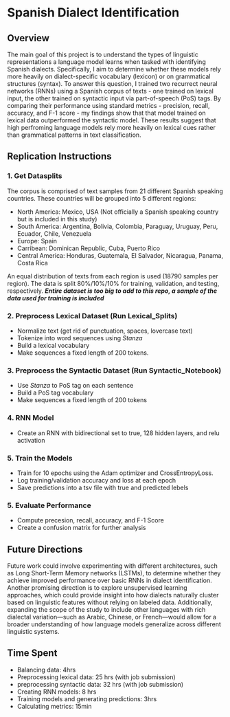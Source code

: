 # Spanish Dialect Identification

## Overview
The main goal of this project is to understand the types of linguistic representations a language model learns when tasked with identifying Spanish dialects. Specifically, I aim to determine whether these models rely more heavily on dialect-specific vocabulary (lexicon) or on grammatical structures (syntax). To answer this question, I trained two recurrect neural networks (RNNs) using a Spanish corpus of texts - one trained on lexical input, the other trained on syntactic input via part-of-speech (PoS) tags. By comparing their performance using standard metrics - precision, recall, accuracy, and F-1 score - my findings show that that model trained on lexical data outperformed the syntactic model. These results suggest that high perfroming language models rely more heavily on lexical cues rather than grammatical patterns in text classification. 

## Replication Instructions
### 1. Get Datasplits
The corpus is comprised of text samples from 21 different Spanish speaking countries. These countries will be grouped into 5 different regions:
- North America: Mexico, USA (Not officially a Spanish speaking country but is included in this study)
- South America: Argentina, Bolivia, Colombia, Paraguay, Uruguay, Peru, Ecuador, Chile, Venezuela
- Europe: Spain
- Carribean: Dominican Republic, Cuba, Puerto Rico
- Central America: Honduras, Guatemala, El Salvador, Nicaragua, Panama, Costa Rica

An equal distribution of texts from each region is used (18790 samples per region). The data is split 80%/10%/10% for training, validation, and testing, respectively. 
***Entire dataset is too big to add to this repo, a sample of the data used for training is included***

### 2. Preprocess Lexical Dataset (Run Lexical_Splits)
- Normalize text (get rid of punctuation, spaces, lovercase text)
- Tokenize into word sequences using _Stanza_
- Build a lexical vocabulary
- Make sequences a fixed length of 200 tokens.

### 3. Preprocess the Syntactic Dataset (Run Syntactic_Notebook)
- Use _Stanza_ to PoS tag on each sentence
- Build a PoS tag vocabulary
- Make sequences a fixed length of 200 tokens

### 4. RNN Model 
- Create an RNN with bidirectional set to true, 128 hidden layers, and relu activation

### 5. Train the Models
- Train for 10 epochs using the Adam optimizer and CrossEntropyLoss.
- Log training/validation accuracy and loss at each epoch
- Save predictions into a tsv file with true and predicted lebels

### 5. Evaluate Performance
- Compute precesion, recall, accuracy, and F-1 Score
- Create a confusion matrix for further analysis

## Future Directions 
Future work could involve experimenting with different architectures, such as Long Short-Term Memory networks (LSTMs), to determine whether they achieve improved performance over basic RNNs in dialect identification. Another promising direction is to explore unsupervised learning approaches, which could provide insight into how dialects naturally cluster based on linguistic features without relying on labeled data. Additionally, expanding the scope of the study to include other languages with rich dialectal variation—such as Arabic, Chinese, or French—would allow for a broader understanding of how language models generalize across different linguistic systems.

## Time Spent
- Balancing data: 4hrs
- Preprocessing lexical data: 25 hrs (with job submission)
- preprocessing syntactic data: 32 hrs (with job submission)
- Creating RNN models: 8 hrs
- Training models and generating predictions: 3hrs
- Calculating metrics: 15min
